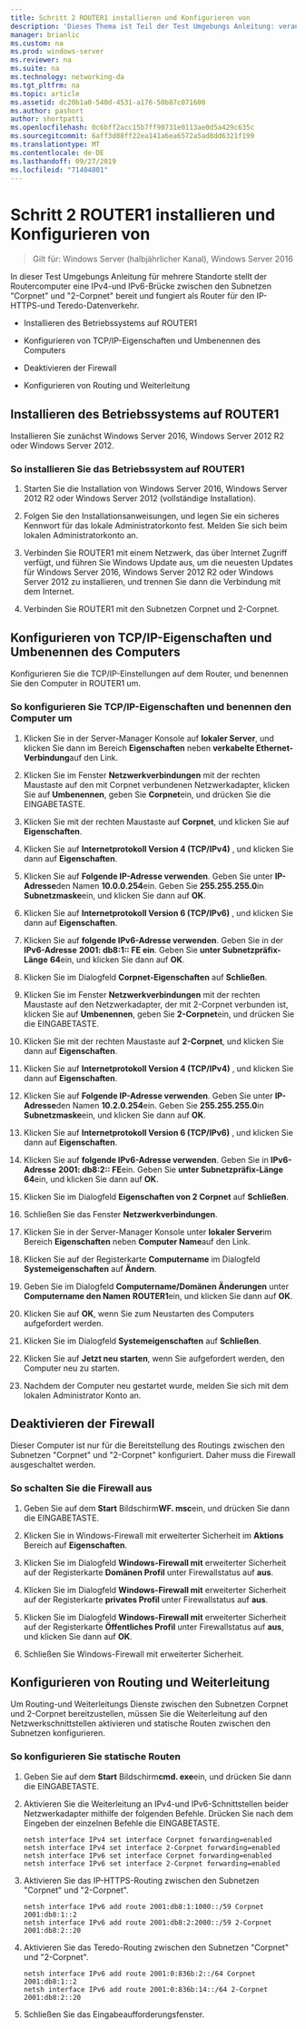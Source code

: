 ```yaml
---
title: Schritt 2 ROUTER1 installieren und Konfigurieren von
description: 'Dieses Thema ist Teil der Test Umgebungs Anleitung: veranschaulichen einer DirectAccess-Bereitstellung für mehrere Standorte für Windows Server 2016'
manager: brianlic
ms.custom: na
ms.prod: windows-server
ms.reviewer: na
ms.suite: na
ms.technology: networking-da
ms.tgt_pltfrm: na
ms.topic: article
ms.assetid: dc20b1a0-540d-4531-a176-50b87c071600
ms.author: pashort
author: shortpatti
ms.openlocfilehash: 0c6bff2acc15b7ff90731e0113ae0d5a429c635c
ms.sourcegitcommit: 6aff3d88ff22ea141a6ea6572a5ad8dd6321f199
ms.translationtype: MT
ms.contentlocale: de-DE
ms.lasthandoff: 09/27/2019
ms.locfileid: "71404801"
---
```

# <a name="step-2-install-and-configure-router1"></a>Schritt 2 ROUTER1 installieren und Konfigurieren von

>Gilt für: Windows Server (halbjährlicher Kanal), Windows Server 2016

In dieser Test Umgebungs Anleitung für mehrere Standorte stellt der Routercomputer eine IPv4-und IPv6-Brücke zwischen den Subnetzen "Corpnet" und "2-Corpnet" bereit und fungiert als Router für den IP-HTTPS-und Teredo-Datenverkehr.  
  
- Installieren des Betriebssystems auf ROUTER1 
  
- Konfigurieren von TCP/IP-Eigenschaften und Umbenennen des Computers  
  
- Deaktivieren der Firewall
  
- Konfigurieren von Routing und Weiterleitung
  
## <a name="install-the-operating-system-on-router1"></a>Installieren des Betriebssystems auf ROUTER1  
Installieren Sie zunächst Windows Server 2016, Windows Server 2012 R2 oder Windows Server 2012.  
  
### <a name="to-install-the-operating-system-on-router1"></a>So installieren Sie das Betriebssystem auf ROUTER1  
  
1.  Starten Sie die Installation von Windows Server 2016, Windows Server 2012 R2 oder Windows Server 2012 (vollständige Installation).  
  
2.  Folgen Sie den Installationsanweisungen, und legen Sie ein sicheres Kennwort für das lokale Administratorkonto fest. Melden Sie sich beim lokalen Administratorkonto an.  
  
3.  Verbinden Sie ROUTER1 mit einem Netzwerk, das über Internet Zugriff verfügt, und führen Sie Windows Update aus, um die neuesten Updates für Windows Server 2016, Windows Server 2012 R2 oder Windows Server 2012 zu installieren, und trennen Sie dann die Verbindung mit dem Internet.  
  
4.  Verbinden Sie ROUTER1 mit den Subnetzen Corpnet und 2-Corpnet.  
  
## <a name="configure-tcpip-properties-and-rename-the-computer"></a>Konfigurieren von TCP/IP-Eigenschaften und Umbenennen des Computers  
Konfigurieren Sie die TCP/IP-Einstellungen auf dem Router, und benennen Sie den Computer in ROUTER1 um.  
  
### <a name="to-configure-tcpip-properties-and-rename-the-computer"></a>So konfigurieren Sie TCP/IP-Eigenschaften und benennen den Computer um  
  
1.  Klicken Sie in der Server-Manager Konsole auf **lokaler Server**, und klicken Sie dann im Bereich **Eigenschaften** neben **verkabelte Ethernet-Verbindung**auf den Link.  
  
2.  Klicken Sie im Fenster **Netzwerkverbindungen** mit der rechten Maustaste auf den mit Corpnet verbundenen Netzwerkadapter, klicken Sie auf **Umbenennen**, geben Sie **Corpnet**ein, und drücken Sie die EINGABETASTE.  
  
3.  Klicken Sie mit der rechten Maustaste auf **Corpnet**, und klicken Sie auf **Eigenschaften**.  
  
4.  Klicken Sie auf **Internetprotokoll Version 4 (TCP/IPv4)** , und klicken Sie dann auf **Eigenschaften**.  
  
5.  Klicken Sie auf **Folgende IP-Adresse verwenden**. Geben Sie unter **IP-Adresse**den Namen **10.0.0.254**ein. Geben Sie **255.255.255.0**in **Subnetzmaske**ein, und klicken Sie dann auf **OK**.  
  
6.  Klicken Sie auf **Internetprotokoll Version 6 (TCP/IPv6)** , und klicken Sie dann auf **Eigenschaften**.  
  
7.  Klicken Sie auf **folgende IPv6-Adresse verwenden**. Geben Sie in der **IPv6-Adresse** **2001: db8:1:: FE ein**. Geben Sie **unter Subnetzpräfix-Länge** **64**ein, und klicken Sie dann auf **OK**.  
  
8.  Klicken Sie im Dialogfeld **Corpnet-Eigenschaften** auf **Schließen**.  
  
9. Klicken Sie im Fenster **Netzwerkverbindungen** mit der rechten Maustaste auf den Netzwerkadapter, der mit 2-Corpnet verbunden ist, klicken Sie auf **Umbenennen**, geben Sie **2-Corpnet**ein, und drücken Sie die EINGABETASTE.  
  
10. Klicken Sie mit der rechten Maustaste auf **2-Corpnet**, und klicken Sie dann auf **Eigenschaften**.  
  
11. Klicken Sie auf **Internetprotokoll Version 4 (TCP/IPv4)** , und klicken Sie dann auf **Eigenschaften**.  
  
12. Klicken Sie auf **Folgende IP-Adresse verwenden**. Geben Sie unter **IP-Adresse**den Namen **10.2.0.254**ein. Geben Sie **255.255.255.0**in **Subnetzmaske**ein, und klicken Sie dann auf **OK**.  
  
13. Klicken Sie auf **Internetprotokoll Version 6 (TCP/IPv6)** , und klicken Sie dann auf **Eigenschaften**.  
  
14. Klicken Sie auf **folgende IPv6-Adresse verwenden**. Geben Sie in **IPv6-Adresse** **2001: db8:2:: FE**ein. Geben Sie **unter Subnetzpräfix-Länge** **64**ein, und klicken Sie dann auf **OK**.  
  
15. Klicken Sie im Dialogfeld **Eigenschaften von 2 Corpnet** auf **Schließen**.  
  
16. Schließen Sie das Fenster **Netzwerkverbindungen**.  
  
17. Klicken Sie in der Server-Manager Konsole unter **lokaler Server**im Bereich **Eigenschaften** neben **Computer Name**auf den Link.  
  
18. Klicken Sie auf der Registerkarte **Computername** im Dialogfeld **Systemeigenschaften** auf **Ändern**.  
  
19. Geben Sie im Dialogfeld **Computername/Domänen Änderungen** unter **Computername den Namen** **ROUTER1**ein, und klicken Sie dann auf **OK**.  
  
20. Klicken Sie auf **OK**, wenn Sie zum Neustarten des Computers aufgefordert werden.  
  
21. Klicken Sie im Dialogfeld **Systemeigenschaften** auf **Schließen**.  
  
22. Klicken Sie auf **Jetzt neu starten**, wenn Sie aufgefordert werden, den Computer neu zu starten.  
  
23. Nachdem der Computer neu gestartet wurde, melden Sie sich mit dem lokalen Administrator Konto an.  
  
## <a name="turn-off-the-firewall"></a>Deaktivieren der Firewall  
Dieser Computer ist nur für die Bereitstellung des Routings zwischen den Subnetzen "Corpnet" und "2-Corpnet" konfiguriert. Daher muss die Firewall ausgeschaltet werden.  
  
### <a name="to-turn-off-the-firewall"></a>So schalten Sie die Firewall aus  
  
1.  Geben Sie auf dem **Start** Bildschirm**WF. msc**ein, und drücken Sie dann die EINGABETASTE.  
  
2.  Klicken Sie in Windows-Firewall mit erweiterter Sicherheit im **Aktions** Bereich auf **Eigenschaften**.  
  
3.  Klicken Sie im Dialogfeld **Windows-Firewall mit** erweiterter Sicherheit auf der Registerkarte **Domänen Profil** unter Firewallstatus auf **aus**.  
  
4.  Klicken Sie im Dialogfeld **Windows-Firewall mit** erweiterter Sicherheit auf der Registerkarte **privates Profil** unter Firewallstatus auf **aus**.  
  
5.  Klicken Sie im Dialogfeld **Windows-Firewall mit** erweiterter Sicherheit auf der Registerkarte **Öffentliches Profil** unter Firewallstatus auf **aus**, und klicken Sie dann auf **OK**.  
  
6.  Schließen Sie Windows-Firewall mit erweiterter Sicherheit.  
  
## <a name="configure-routing-and-forwarding"></a>Konfigurieren von Routing und Weiterleitung  
Um Routing-und Weiterleitungs Dienste zwischen den Subnetzen Corpnet und 2-Corpnet bereitzustellen, müssen Sie die Weiterleitung auf den Netzwerkschnittstellen aktivieren und statische Routen zwischen den Subnetzen konfigurieren.  
  
### <a name="to-configure-static-routes"></a>So konfigurieren Sie statische Routen  
  
1.  Geben Sie auf dem **Start** Bildschirm**cmd. exe**ein, und drücken Sie dann die EINGABETASTE.  
  
2.  Aktivieren Sie die Weiterleitung an IPv4-und IPv6-Schnittstellen beider Netzwerkadapter mithilfe der folgenden Befehle. Drücken Sie nach dem Eingeben der einzelnen Befehle die EINGABETASTE.  
  
    ```  
    netsh interface IPv4 set interface Corpnet forwarding=enabled  
    netsh interface IPv4 set interface 2-Corpnet forwarding=enabled  
    netsh interface IPv6 set interface Corpnet forwarding=enabled  
    netsh interface IPv6 set interface 2-Corpnet forwarding=enabled  
    ```  
  
3.  Aktivieren Sie das IP-HTTPS-Routing zwischen den Subnetzen "Corpnet" und "2-Corpnet".  
  
    ```  
    netsh interface IPv6 add route 2001:db8:1:1000::/59 Corpnet 2001:db8:1::2  
    netsh interface IPv6 add route 2001:db8:2:2000::/59 2-Corpnet 2001:db8:2::20  
    ```  
  
4.  Aktivieren Sie das Teredo-Routing zwischen den Subnetzen "Corpnet" und "2-Corpnet".  
  
    ```  
    netsh interface IPv6 add route 2001:0:836b:2::/64 Corpnet 2001:db8:1::2  
    netsh interface IPv6 add route 2001:0:836b:14::/64 2-Corpnet 2001:db8:2::20  
    ```  
  
5.  Schließen Sie das Eingabeaufforderungsfenster.
